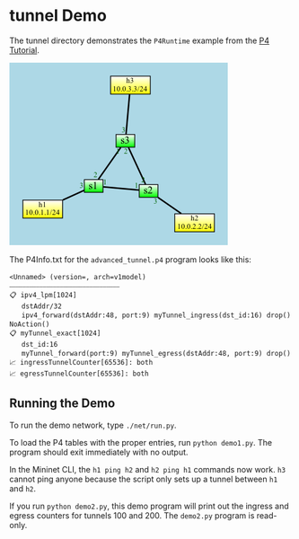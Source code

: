 # tunnel Demo

The tunnel directory demonstrates the `P4Runtime` example from the [P4 Tutorial](https://github.com/p4lang/tutorials/tree/master/exercises/p4runtime).

![Network Map](net/map.png)

The P4Info.txt for the `advanced_tunnel.p4` program looks like this:

```
<Unnamed> (version=, arch=v1model)
⎯⎯⎯⎯⎯⎯⎯⎯⎯⎯⎯⎯⎯⎯⎯⎯⎯⎯⎯⎯⎯⎯⎯⎯⎯⎯⎯⎯⎯⎯⎯⎯⎯
📋 ipv4_lpm[1024]
   dstAddr/32 
   ipv4_forward(dstAddr:48, port:9) myTunnel_ingress(dst_id:16) drop() NoAction()
📋 myTunnel_exact[1024]
   dst_id:16 
   myTunnel_forward(port:9) myTunnel_egress(dstAddr:48, port:9) drop()
📈 ingressTunnelCounter[65536]: both
📈 egressTunnelCounter[65536]: both
```

## Running the Demo

To run the demo network, type `./net/run.py`.

To load the P4 tables with the proper entries, run `python demo1.py`. The program should
exit immediately with no output.

In the Mininet CLI, the `h1 ping h2` and `h2 ping h1` commands now work. `h3` cannot ping 
anyone because the script only sets up a tunnel between `h1` and `h2`.

If you run `python demo2.py`, this demo program will print out the ingress and egress
counters for tunnels 100 and 200. The `demo2.py` program is read-only.
